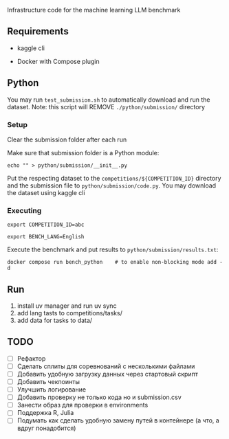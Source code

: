 Infrastructure code for the machine learning LLM benchmark

## Requirements

- kaggle cli

- Docker with Compose plugin

## Python

You may run `test_submission.sh` to automatically download and run the dataset. Note: this script will REMOVE `./python/submission/` directory

### Setup

Clear the submission folder after each run

Make sure that submission folder is a Python module:

`echo "" > python/submission/__init__.py`

Put the respecting dataset to the `competitions/${COMPETITION_ID}` directory and the submission file to `python/submission/code.py`. You may download the dataset using kaggle cli


### Executing

`export COMPETITION_ID=abc`

`export BENCH_LANG=English`

Execute the benchmark and put results to `python/submission/results.txt`:

`docker compose run bench_python    # to enable non-blocking mode add -d`

## Run
1) install uv manager and run uv sync
2) add lang tasts to competitions/tasks/
3) add data for tasks to data/
## TODO

- [ ] Рефактор
- [ ] Сделать сплиты для соревнований с несколькими файлами
- [ ] Добавить удобную загрузку данных через стартовый скрипт
- [ ] Добавить чекпоинты
- [ ] Улучшить логирование
- [ ] Добавить проверку не только кода но и submission.csv
- [ ] Занести образ для проверки в environments
- [ ] Поддержка R, Julia
- [ ] Подумать как сделать удобную замену путей в контейнере (а что, а вдруг понадобится)